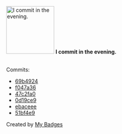 <img src="https://github.com/my-badges/my-badges/blob/master/src/all-badges/time-of-commit/evening-commits.png?raw=true" alt="I commit in the evening." title="I commit in the evening." width="128">
<strong>I commit in the evening.</strong>
<br><br>

Commits:

- <a href="https://github.com/andrewjswan/esphome-config/commit/69b492444f47910301da84bdeb64f8e020f8ed4f">69b4924</a>
- <a href="https://github.com/andrewjswan/EspHoMaTriXv2/commit/f047a36c545838aa97bb056c65e5ea462cc9e524">f047a36</a>
- <a href="https://github.com/andrewjswan/esphome-config/commit/47c2fa04c97724c97035486c14749355ce708139">47c2fa0</a>
- <a href="https://github.com/andrewjswan/esphome-config/commit/0d19ce97243912296d086752912610585d34d64d">0d19ce9</a>
- <a href="https://github.com/andrewjswan/EspHoMaTriXv2/commit/ebaceee0b7b459b3d4f38f7ff30cc04ed2af5307">ebaceee</a>
- <a href="https://github.com/andrewjswan/EspHoMaTriXv2/commit/51bf4e9af02bc9fbd1f0c84058312039c17484d4">51bf4e9</a>


Created by <a href="https://github.com/my-badges/my-badges">My Badges</a>